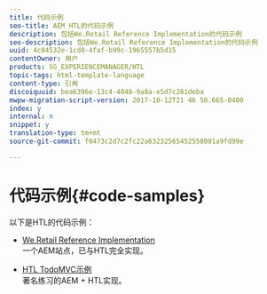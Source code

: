 ```yaml
---
title: 代码示例
seo-title: AEM HTL的代码示例
description: 包括We.Retail Reference Implementation的代码示例
seo-description: 包括We.Retail Reference Implementation的代码示例
uuid: 4c84532e-1cd0-4faf-b99c-1965557b5d15
contentOwner: 用户
products: SG_EXPERIENCEMANAGER/HTL
topic-tags: html-template-language
content-type: 引用
discoiquuid: bea6396e-13c4-4048-9a8a-e5d7c281deba
mwpw-migration-script-version: 2017-10-12T21 46 58.665-0400
index: y
internal: n
snippet: y
translation-type: tm+mt
source-git-commit: f0473c2d7c2fc22a63232565452558001a9fd99e

---
```



# 代码示例{#code-samples}

以下是HTL的代码示例：

* [We.Retail Reference Implementation](https://helpx.adobe.com/experience-manager/6-4/sites/developing/using/we-retail.html)\
   一个AEM站点，已与HTL完全实现。

* [HTL TodoMVC示例](https://github.com/Adobe-Marketing-Cloud/aem-sightly-sample-todomvc)\
   著名练习的AEM + HTL实现。
